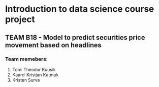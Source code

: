 # Introduction to data science course project
## TEAM B18 - Model to predict securities price movement based on headlines

### Team memebers:
1. Tomi Theodor Kuusik
2. Kaarel Kristjan Katmuk
3. Kristen Surva
